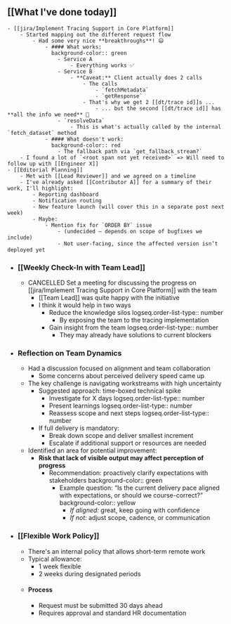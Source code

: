 ## [[What I've done today]]
	- [[jira/Implement Tracing Support in Core Platform]]
		- Started mapping out the different request flow
			- Had some very nice **breakthroughs**! 😃
				- #### What works:
				  background-color:: green
					- Service A
						- Everything works ✅
					- Service B
						- **Caveat:** Client actually does 2 calls
							- The calls
								- `fetchMetadata`
								- `getResponse`
							- That's why we get 2 [[dt/trace id]]s ...
								- ... but the second [[dt/trace id]] has **all the info we need** 🎉
					- `resolveData`
						- This is what's actually called by the internal `fetch_dataset` method
				- #### What doesn't work:
				  background-color:: red
					- The fallback path via `get_fallback_stream?`
		- I found a lot of `<root span not yet received>` => Will need to follow up with [[Engineer X]]
	- [[Editorial Planning]]
		- Met with [[Lead Reviewer]] and we agreed on a timeline
		- I've already asked [[Contributor A]] for a summary of their work, I'll highlight:
			- Reporting dashboard
			- Notification routing
			- New feature launch (will cover this in a separate post next week)
			- Maybe:
				- Mention fix for `ORDER BY` issue
					- (undecided — depends on scope of bugfixes we include)
					- Not user-facing, since the affected version isn’t deployed yet
- ### [[Weekly Check-In with Team Lead]]
	- CANCELLED Set a meeting for discussing the progress on [[jira/Implement Tracing Support in Core Platform]] with the team
		- [[Team Lead]] was quite happy with the initiative
		- I think it would help in two ways
			- Reduce the knowledge silos
			  logseq.order-list-type:: number
				- By exposing the team to the tracing implementation
			- Gain insight from the team
			  logseq.order-list-type:: number
				- They may already have solutions to current blockers
- ### Reflection on Team Dynamics
	- Had a discussion focused on alignment and team collaboration
		- Some concerns about perceived delivery speed came up
	- The key challenge is navigating workstreams with high uncertainty
		- Suggested approach: time-boxed technical spike
			- Investigate for X days
			  logseq.order-list-type:: number
			- Present learnings
			  logseq.order-list-type:: number
			- Reassess scope and next steps
			  logseq.order-list-type:: number
		- If full delivery is mandatory:
			- Break down scope and deliver smallest increment
			- Escalate if additional support or resources are needed
	- Identified an area for potential improvement:
		- **Risk that lack of visible output may affect perception of progress**
			- Recommendation: proactively clarify expectations with stakeholders
			  background-color:: green
				- Example question: “Is the current delivery pace aligned with expectations, or should we course-correct?”
				  background-color:: yellow
					- *If aligned:* great, keep going with confidence
					- *If not:* adjust scope, cadence, or communication
- ### [[Flexible Work Policy]]
	- There's an internal policy that allows short-term remote work
	- Typical allowance:
		- 1 week flexible
		- 2 weeks during designated periods
	- #### Process
		- Request must be submitted 30 days ahead
		- Requires approval and standard HR documentation